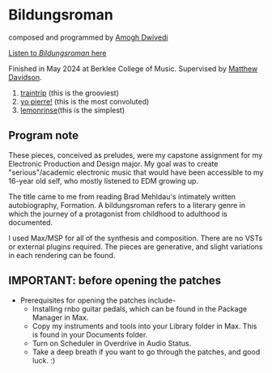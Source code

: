 # Bildungsroman

composed and programmed by [Amogh Dwivedi](https://www.amoghdwivedi.com)

[Listen to *Bildungsroman* here](https://www.youtube.com/playlist?list=PL2cE3bQQP2jmgVpH3gz74eZz4r64z1JOA)

Finished in May 2024 at Berklee College of Music. Supervised by [Matthew Davidson](https://github.com/stretta).

1. [traintrip](/1_traintrip/1_traintrip.md) (this is the grooviest)
2. [yo pierre!](/2_yo%20pierre!/2_yo%20pierre!.md) (this is the most convoluted)
3. [lemonrinse](/3_lemonrinse/3_lemonrinse.md)(this is the simplest)

## Program note
These pieces, conceived as preludes, were my capstone assignment for my Electronic Production and Design major. My goal was to create "serious"/academic electronic music that would have been accessible to my 16-year old self, who mostly listened to EDM growing up. 

The title came to me from reading Brad Mehldau's intimately written autobiography, Formation. A bildungsroman refers to a literary genre in which the journey of a protagonist from childhood to adulthood is documented. 

I used Max/MSP for all of the synthesis and composition. There are no VSTs or external plugins required. The pieces are generative, and slight variations in each rendering can be found.

## IMPORTANT: before opening the patches
* Prerequisites for opening the patches include- 
    * Installing rnbo guitar pedals, which can be found in the Package Manager in Max. 
    * Copy my instruments and tools into your Library folder in Max. This is found in your Documents folder.
    * Turn on Scheduler in Overdrive in Audio Status. 
    * Take a deep breath if you want to go through the patches, and good luck. :)


